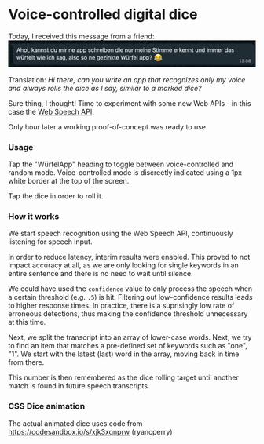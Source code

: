 # Voice-controlled digital dice

Today, I received this message from a friend:
![Ahoi, kannst du mir ne app schreiben die nur meine Stimme erkennt und immer das würfelt wie ich sag, also so ne gezinkte Würfel app?](message.png)

Translation: _Hi there, can you write an app that recognizes only my voice and always rolls the dice as I say, similar to a marked dice?_

Sure thing, I thought! Time to experiment with some new Web APIs - in this case the
[Web Speech API](https://developer.mozilla.org/en-US/docs/Web/API/Web_Speech_API/Using_the_Web_Speech_API).

Only hour later a working proof-of-concept was ready to use.

### Usage

Tap the "WürfelApp" heading to toggle between voice-controlled and random mode. Voice-controlled mode is discreetly
indicated using a 1px white border at the top of the screen.

Tap the dice in order to roll it.

### How it works
We start speech recognition using the Web Speech API, continuously listening for speech input.

In order to reduce latency, interim results were enabled. This proved to not impact accuracy at all, as we are only
looking for single keywords in an entire sentence and there is no need to wait until silence.

We could have used the `confidence` value to only process the speech when a certain threshold (e.g. `.5`) is hit.
Filtering out low-confidence results leads to higher response times. In practice, there is a suprisingly low rate of
erroneous detections, thus making the confidence threshold unnecessary at this time.

Next, we split the transcript into an array of lower-case words. Next, we try to find an item that matches a
pre-defined set of keywords such as "one", "1". We start with the latest (last) word in the array,
moving back in time from there.

This number is then remembered as the dice rolling target until another match is found in future speech transcripts.

### CSS Dice animation
The actual animated dice uses code from
https://codesandbox.io/s/xjk3xqnprw (ryancperry)
